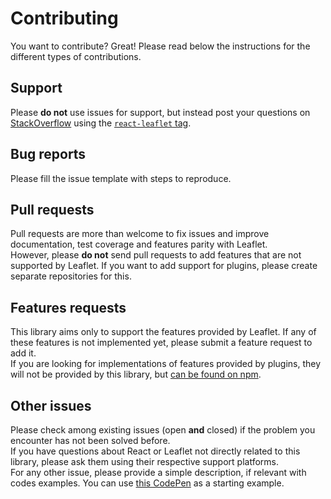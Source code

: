 # Contributing

You want to contribute? Great! Please read below the instructions for the different types of contributions.

## Support

Please **do not** use issues for support, but instead post your questions on [StackOverflow](https://stackoverflow.com/) using the [`react-leaflet` tag](https://stackoverflow.com/questions/tagged/react-leaflet).

## Bug reports

Please fill the issue template with steps to reproduce.

## Pull requests

Pull requests are more than welcome to fix issues and improve documentation, test coverage and features parity with Leaflet.\
However, please **do not** send pull requests to add features that are not supported by Leaflet. If you want to add support for plugins, please create separate repositories for this.

## Features requests

This library aims only to support the features provided by Leaflet. If any of these features is not implemented yet, please submit a feature request to add it.\
If you are looking for implementations of features provided by plugins, they will not be provided by this library, but [can be found on npm](https://www.npmjs.com/search?q=keywords%3Areact-leaflet-v3).

## Other issues

Please check among existing issues (open **and** closed) if the problem you encounter has not been solved before.\
If you have questions about React or Leaflet not directly related to this library, please ask them using their respective support platforms.\
For any other issue, please provide a simple description, if relevant with codes examples. You can use [this CodePen](https://codepen.io/PaulLeCam/pen/xxOgovP) as a starting example.
